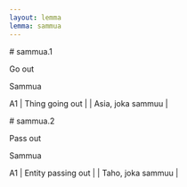 ```yaml
---
layout: lemma
lemma: sammua
---
```


<div class="sense">
# <span class="sensename">sammua.1</span>

<span class="description">Go out</span>

<span class="description">Sammua</span>

A1 | Thing going out |   | Asia, joka sammuu |  

</div>

<div class="sense">
# <span class="sensename">sammua.2</span>

<span class="description">Pass out</span>

<span class="description">Sammua</span>

A1 | Entity passing out |   | Taho, joka sammuu |  

</div>

